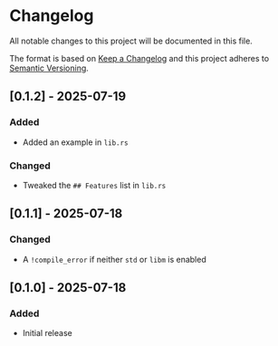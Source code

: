 # Changelog

All notable changes to this project will be documented in this file.

The format is based on [Keep a Changelog](http://keepachangelog.com/en/1.0.0/)
and this project adheres to [Semantic Versioning](https://semver.org/spec/v2.0.0.html).

## [0.1.2] - 2025-07-19

### Added

- Added an example in `lib.rs`

### Changed

- Tweaked the `## Features` list in `lib.rs`

## [0.1.1] - 2025-07-18

### Changed

- A `!compile_error` if neither `std` or `libm` is enabled

## [0.1.0] - 2025-07-18

### Added

- Initial release

